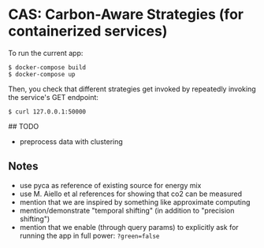 # CAS: Carbon-Aware Strategies (for containerized services)
To run the current app: 
```
$ docker-compose build
$ docker-compose up
```
Then, you check that different strategies get invoked by repeatedly invoking the service's GET endpoint:
```
$ curl 127.0.0.1:50000
```

## TODO
* preprocess data with clustering

## Notes
* use pyca as reference of existing source for energy mix
* use M. Aiello et al references for showing that co2 can be measured
* mention that we are inspired by something like approximate computing
* mention/demonstrate "temporal shifting" (in addition to "precision shifting")
* mention that we enable (through query params) to explicitly ask for running the app in full power: `?green=false`
